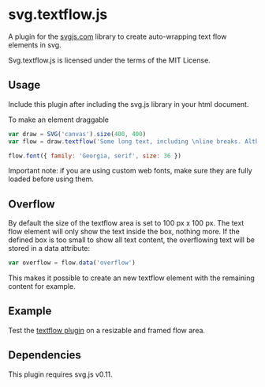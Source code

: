 # svg.textflow.js

A plugin for the [svgjs.com](http://svgjs.com) library to create auto-wrapping text flow elements in svg.

Svg.textflow.js is licensed under the terms of the MIT License.

## Usage
Include this plugin after including the svg.js library in your html document.

To make an element draggable

```javascript
var draw = SVG('canvas').size(400, 400)
var flow = draw.textflow('Some long text, including \nline breaks. Although line breaks are not required unless absolutely necessary for the context.').size(300,200)

flow.font({ family: 'Georgia, serif', size: 36 })
```

Important note: if you are using custom web fonts, make sure they are fully loaded before using them.

## Overflow
By default the size of the textflow area is set to 100 px x 100 px. The text flow element will only show the text inside the box, nothing more. If the defined box is too small to show all text content, the overflowing text will be stored in a data attribute:

```javascript
var overflow = flow.data('overflow')
```

This makes it possible to create an new textflow element with the remaining content for example.

## Example
Test the [textflow plugin](http://svgjs.com/textflow/) on a resizable and framed flow area.


## Dependencies
This plugin requires svg.js v0.11.